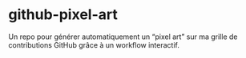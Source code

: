 # github-pixel-art
Un repo pour générer automatiquement un “pixel art” sur ma grille de contributions GitHub grâce à un workflow interactif. 
